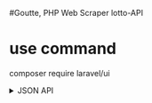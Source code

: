 #Goutte, PHP Web Scraper lotto-API

# use command

composer require laravel/ui

<details>
<summary>JSON API</summary>
<br>
The API is based on HTTPS requests and JSON responses. The stable HTTPS endpoint: https://news.sanook.com/lotto/

</details>
